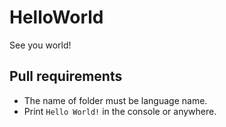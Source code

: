 # HelloWorld
See you world!

## Pull requirements

- The name of folder must be language name.
- Print `Hello World!` in the console or anywhere.

